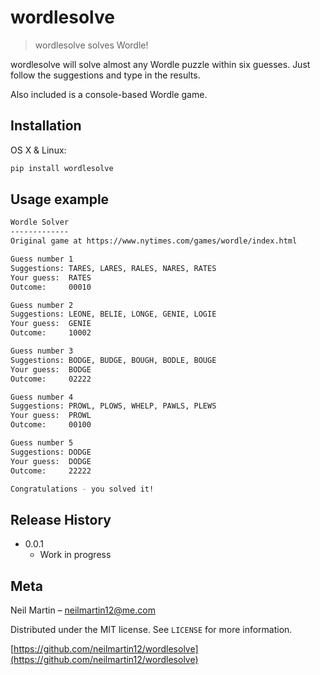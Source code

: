 # wordlesolve
> wordlesolve solves Wordle!

wordlesolve will solve almost any Wordle puzzle within six guesses. Just follow the suggestions and type in the results.

Also included is a console-based Wordle game.

## Installation

OS X & Linux:

```sh
pip install wordlesolve
```

## Usage example

```sh
Wordle Solver
-------------
Original game at https://www.nytimes.com/games/wordle/index.html

Guess number 1
Suggestions: TARES, LARES, RALES, NARES, RATES
Your guess:  RATES
Outcome:     00010

Guess number 2
Suggestions: LEONE, BELIE, LONGE, GENIE, LOGIE
Your guess:  GENIE
Outcome:     10002

Guess number 3
Suggestions: BODGE, BUDGE, BOUGH, BODLE, BOUGE
Your guess:  BODGE
Outcome:     02222

Guess number 4
Suggestions: PROWL, PLOWS, WHELP, PAWLS, PLEWS
Your guess:  PROWL
Outcome:     00100

Guess number 5
Suggestions: DODGE
Your guess:  DODGE
Outcome:     22222

Congratulations - you solved it!

````


## Release History

* 0.0.1
    * Work in progress

## Meta

Neil Martin – neilmartin12@me.com

Distributed under the MIT license. See ``LICENSE`` for more information.

[https://github.com/neilmartin12/wordlesolve](https://github.com/neilmartin12/wordlesolve)

